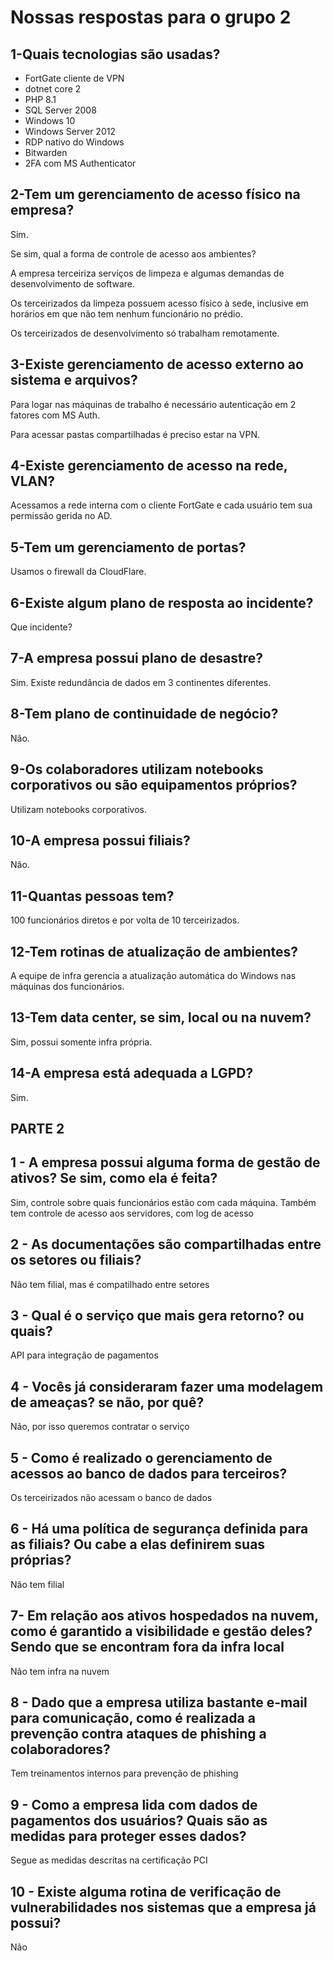 
# Nossas respostas para o grupo 2

## 1-Quais tecnologias são usadas?

- FortGate cliente de VPN
- dotnet core 2
- PHP 8.1
- SQL Server 2008
- Windows 10
- Windows Server 2012
- RDP nativo do Windows
- Bitwarden 
- 2FA com MS Authenticator




## 2-Tem um gerenciamento de acesso físico na empresa? 

Sim.

Se sim, qual a forma de controle de acesso aos ambientes?

A empresa terceiriza serviços de limpeza e algumas demandas de desenvolvimento de software.

Os terceirizados da limpeza possuem acesso físico à sede, inclusive em horários em que não tem nenhum funcionário no prédio.

Os terceirizados de desenvolvimento só trabalham remotamente.




## 3-Existe gerenciamento de acesso externo ao sistema e arquivos?

Para logar nas máquinas de trabalho é necessário autenticação em 2 fatores com MS Auth.

Para acessar pastas compartilhadas é preciso estar na VPN.





## 4-Existe gerenciamento de acesso na rede, VLAN?

Acessamos a rede interna com o cliente FortGate e cada usuário tem sua permissão gerida no AD.





## 5-Tem um gerenciamento de portas?

Usamos o firewall da CloudFlare.




## 6-Existe algum plano de resposta ao incidente?

Que incidente?




## 7-A empresa possui plano de desastre?

Sim. Existe redundância de dados em 3 continentes diferentes.





## 8-Tem plano de continuidade de negócio?

Não.




## 9-Os colaboradores utilizam notebooks corporativos ou são equipamentos próprios?

Utilizam notebooks corporativos.





## 10-A empresa possui filiais?

Não.




## 11-Quantas pessoas tem?

100 funcionários diretos e por volta de 10 terceirizados.




## 12-Tem rotinas de atualização de ambientes?

A equipe de infra gerencia a atualização automática do Windows nas máquinas dos funcionários.




## 13-Tem data center, se sim, local ou na nuvem?

Sim, possui somente infra própria.





## 14-A empresa está adequada a LGPD?

Sim.

## PARTE 2

## 1 - A empresa possui alguma forma de gestão de ativos? Se sim, como ela é feita?

Sim, controle sobre quais funcionários estão com cada máquina. Também tem controle de acesso aos servidores, com log de acesso

## 2 - As documentações são compartilhadas entre os setores ou filiais?

Não tem filial, mas é compatilhado entre setores

## 3 - Qual é o serviço que mais gera retorno? ou quais?

API para integração de pagamentos

## 4 - Vocês já consideraram fazer uma modelagem de ameaças? se não, por quê?

Não, por isso queremos contratar o serviço

## 5 - Como é realizado o gerenciamento de acessos ao banco de dados para terceiros?

Os terceirizados não acessam o banco de dados

## 6 - Há uma política de segurança definida para as filiais? Ou cabe a elas definirem suas próprias?

Não tem filial

## 7- Em relação aos ativos hospedados na nuvem, como é garantido a visibilidade e gestão deles? Sendo que se encontram fora da infra local

Não tem infra na nuvem

## 8 - Dado que a empresa utiliza bastante e-mail para comunicação, como é realizada a prevenção contra ataques de phishing a colaboradores?

Tem treinamentos internos para prevenção de phishing

## 9 - Como a empresa lida com dados de pagamentos dos usuários? Quais são as medidas para proteger esses dados?

Segue as medidas descritas na certificação PCI

## 10 - Existe alguma rotina de verificação de vulnerabilidades nos sistemas que a empresa já possui?

Não